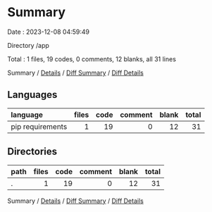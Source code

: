 # Summary

Date : 2023-12-08 04:59:49

Directory /app

Total : 1 files,  19 codes, 0 comments, 12 blanks, all 31 lines

Summary / [Details](details.md) / [Diff Summary](diff.md) / [Diff Details](diff-details.md)

## Languages
| language | files | code | comment | blank | total |
| :--- | ---: | ---: | ---: | ---: | ---: |
| pip requirements | 1 | 19 | 0 | 12 | 31 |

## Directories
| path | files | code | comment | blank | total |
| :--- | ---: | ---: | ---: | ---: | ---: |
| . | 1 | 19 | 0 | 12 | 31 |

Summary / [Details](details.md) / [Diff Summary](diff.md) / [Diff Details](diff-details.md)